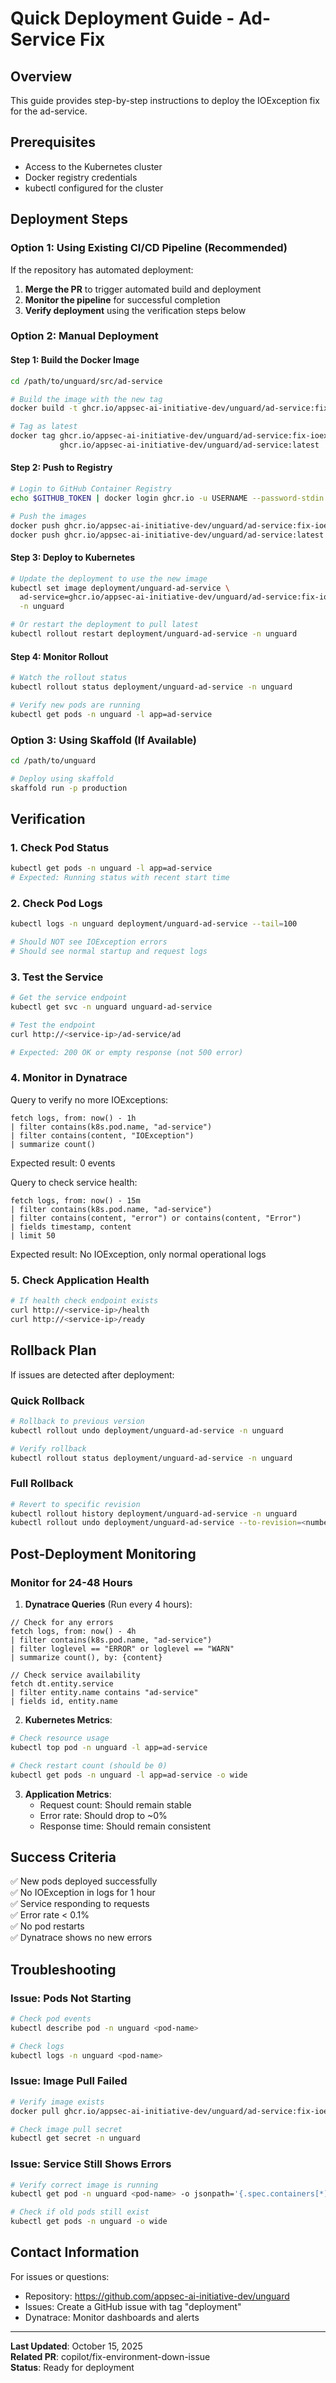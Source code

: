 # Quick Deployment Guide - Ad-Service Fix

## Overview
This guide provides step-by-step instructions to deploy the IOException fix for the ad-service.

## Prerequisites
- Access to the Kubernetes cluster
- Docker registry credentials
- kubectl configured for the cluster

## Deployment Steps

### Option 1: Using Existing CI/CD Pipeline (Recommended)
If the repository has automated deployment:

1. **Merge the PR** to trigger automated build and deployment
2. **Monitor the pipeline** for successful completion
3. **Verify deployment** using the verification steps below

### Option 2: Manual Deployment

#### Step 1: Build the Docker Image
```bash
cd /path/to/unguard/src/ad-service

# Build the image with the new tag
docker build -t ghcr.io/appsec-ai-initiative-dev/unguard/ad-service:fix-ioexception .

# Tag as latest
docker tag ghcr.io/appsec-ai-initiative-dev/unguard/ad-service:fix-ioexception \
           ghcr.io/appsec-ai-initiative-dev/unguard/ad-service:latest
```

#### Step 2: Push to Registry
```bash
# Login to GitHub Container Registry
echo $GITHUB_TOKEN | docker login ghcr.io -u USERNAME --password-stdin

# Push the images
docker push ghcr.io/appsec-ai-initiative-dev/unguard/ad-service:fix-ioexception
docker push ghcr.io/appsec-ai-initiative-dev/unguard/ad-service:latest
```

#### Step 3: Deploy to Kubernetes
```bash
# Update the deployment to use the new image
kubectl set image deployment/unguard-ad-service \
  ad-service=ghcr.io/appsec-ai-initiative-dev/unguard/ad-service:fix-ioexception \
  -n unguard

# Or restart the deployment to pull latest
kubectl rollout restart deployment/unguard-ad-service -n unguard
```

#### Step 4: Monitor Rollout
```bash
# Watch the rollout status
kubectl rollout status deployment/unguard-ad-service -n unguard

# Verify new pods are running
kubectl get pods -n unguard -l app=ad-service
```

### Option 3: Using Skaffold (If Available)
```bash
cd /path/to/unguard

# Deploy using skaffold
skaffold run -p production
```

## Verification

### 1. Check Pod Status
```bash
kubectl get pods -n unguard -l app=ad-service
# Expected: Running status with recent start time
```

### 2. Check Pod Logs
```bash
kubectl logs -n unguard deployment/unguard-ad-service --tail=100

# Should NOT see IOException errors
# Should see normal startup and request logs
```

### 3. Test the Service
```bash
# Get the service endpoint
kubectl get svc -n unguard unguard-ad-service

# Test the endpoint
curl http://<service-ip>/ad-service/ad

# Expected: 200 OK or empty response (not 500 error)
```

### 4. Monitor in Dynatrace

Query to verify no more IOExceptions:
```dql
fetch logs, from: now() - 1h
| filter contains(k8s.pod.name, "ad-service")
| filter contains(content, "IOException")
| summarize count()
```

Expected result: 0 events

Query to check service health:
```dql
fetch logs, from: now() - 15m
| filter contains(k8s.pod.name, "ad-service")
| filter contains(content, "error") or contains(content, "Error")
| fields timestamp, content
| limit 50
```

Expected result: No IOException, only normal operational logs

### 5. Check Application Health
```bash
# If health check endpoint exists
curl http://<service-ip>/health
curl http://<service-ip>/ready
```

## Rollback Plan

If issues are detected after deployment:

### Quick Rollback
```bash
# Rollback to previous version
kubectl rollout undo deployment/unguard-ad-service -n unguard

# Verify rollback
kubectl rollout status deployment/unguard-ad-service -n unguard
```

### Full Rollback
```bash
# Revert to specific revision
kubectl rollout history deployment/unguard-ad-service -n unguard
kubectl rollout undo deployment/unguard-ad-service --to-revision=<number> -n unguard
```

## Post-Deployment Monitoring

### Monitor for 24-48 Hours

1. **Dynatrace Queries** (Run every 4 hours):
```dql
// Check for any errors
fetch logs, from: now() - 4h
| filter contains(k8s.pod.name, "ad-service")
| filter loglevel == "ERROR" or loglevel == "WARN"
| summarize count(), by: {content}

// Check service availability
fetch dt.entity.service
| filter entity.name contains "ad-service"
| fields id, entity.name
```

2. **Kubernetes Metrics**:
```bash
# Check resource usage
kubectl top pod -n unguard -l app=ad-service

# Check restart count (should be 0)
kubectl get pods -n unguard -l app=ad-service -o wide
```

3. **Application Metrics**:
   - Request count: Should remain stable
   - Error rate: Should drop to ~0%
   - Response time: Should remain consistent

## Success Criteria

✅ New pods deployed successfully  
✅ No IOException in logs for 1 hour  
✅ Service responding to requests  
✅ Error rate < 0.1%  
✅ No pod restarts  
✅ Dynatrace shows no new errors  

## Troubleshooting

### Issue: Pods Not Starting
```bash
# Check pod events
kubectl describe pod -n unguard <pod-name>

# Check logs
kubectl logs -n unguard <pod-name>
```

### Issue: Image Pull Failed
```bash
# Verify image exists
docker pull ghcr.io/appsec-ai-initiative-dev/unguard/ad-service:fix-ioexception

# Check image pull secret
kubectl get secret -n unguard
```

### Issue: Service Still Shows Errors
```bash
# Verify correct image is running
kubectl get pod -n unguard <pod-name> -o jsonpath='{.spec.containers[*].image}'

# Check if old pods still exist
kubectl get pods -n unguard -o wide
```

## Contact Information

For issues or questions:
- Repository: https://github.com/appsec-ai-initiative-dev/unguard
- Issues: Create a GitHub issue with tag "deployment"
- Dynatrace: Monitor dashboards and alerts

---

**Last Updated**: October 15, 2025  
**Related PR**: copilot/fix-environment-down-issue  
**Status**: Ready for deployment
